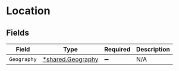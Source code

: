 # Location


## Fields

| Field                                                        | Type                                                         | Required                                                     | Description                                                  |
| ------------------------------------------------------------ | ------------------------------------------------------------ | ------------------------------------------------------------ | ------------------------------------------------------------ |
| `Geography`                                                  | [*shared.Geography](../../../pkg/models/shared/geography.md) | :heavy_minus_sign:                                           | N/A                                                          |